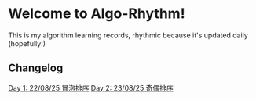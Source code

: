# Welcome to Algo-Rhythm!
This is my algorithm learning records, rhythmic because it's updated daily (hopefully!)

## Changelog
[Day 1: 22/08/25 冒泡排序](https://github.com/PMogu/algo-rhythm/tree/main/day1%20bubble_sort)
[Day 2: 23/08/25 奇偶排序](https://github.com/PMogu/algo-rhythm/tree/main/day2%20odd-even%20sort)
